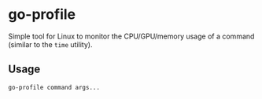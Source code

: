 # go-profile

Simple tool for Linux to monitor the CPU/GPU/memory usage of a command (similar to the `time` utility).

## Usage

```
go-profile command args...
```
